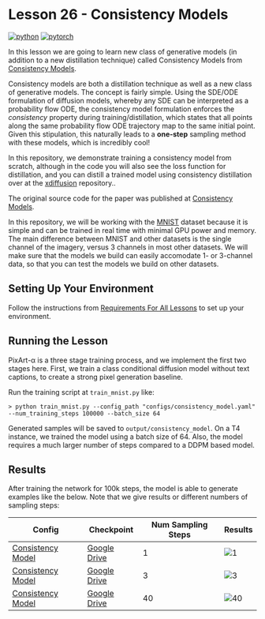 # Lesson 26 - Consistency Models

[![python](https://img.shields.io/badge/Python-3.9-3776AB.svg?style=flat&logo=python&logoColor=white)](https://www.python.org)
[![pytorch](https://img.shields.io/badge/PyTorch-2.0.0-EE4C2C.svg?style=flat&logo=pytorch)](https://pytorch.org)

In this lesson we are going to learn new class of generative models (in addition to a new distillation technique) called Consistency Models from [Consistency Models](https://arxiv.org/abs/2303.01469).

Consistency models are both a distillation technique as well as a new class of generative models. The concept is fairly simple. Using the SDE/ODE formulation of diffusion models, whereby any SDE can be interpreted as a probability flow ODE, the consistency model formulation enforces the *consistency* property during training/distillation, which states that all points along the same probability flow ODE trajectory map to the same initial point. Given this stipulation, this naturally leads to a **one-step** sampling method with these models, which is incredibly cool!

In this repository, we demonstrate training a consistency model from scratch, although in the code you will also see the loss function for distillation, and you can distill a trained model using consistency distillation over at the  [xdiffusion](https://github.com/swookey-thinky/xdiffusion/) repository..

The original source code for the paper was published at [Consistency Models](https://github.com/openai/consistency_models/).

In this repository, we will be working with the [MNIST](https://en.wikipedia.org/wiki/MNIST_database) dataset because it is simple and can be trained in real time with minimal GPU power and memory. The main difference between MNIST and other datasets is the single channel of the imagery, versus 3 channels in most other datasets. We will make sure that the models we build can easily accomodate 1- or 3-channel data, so that you can test the models we build on other datasets.

## Setting Up Your Environment

Follow the instructions from [Requirements For All Lessons](https://github.com/swookey-thinky/mindiffusion?tab=readme-ov-file#requirements-for-all-lessons) to set up your environment.

## Running the Lesson

PixArt-α is a three stage training process, and we implement the first two stages here. First, we train a class conditional diffusion model without text captions, to create a strong pixel generation baseline.

Run the training script at `train_mnist.py` like:

```
> python train_mnist.py --config_path "configs/consistency_model.yaml" --num_training_steps 100000 --batch_size 64
```

Generated samples will be saved to `output/consistency_model`. On a T4 instance, we trained the model using a batch size of 64. Also, the model requires a much larger number of steps compared to a DDPM based model.


## Results

After training the network for 100k steps, the model is able to generate examples like the below. Note that we give results or different numbers of sampling steps:

| Config | Checkpoint | Num Sampling Steps | Results
| ------ | ---------- | ------- | -------
| [Consistency Model](configs/consistency_model.yaml) | [Google Drive](https://drive.google.com/file/d/1iT2RxA7yJs2udO2qQDv8fkSe5JcwARTn/view?usp=sharing) | 1 | ![1](https://drive.google.com/uc?export=view&id=12hMpGtyLrfTy0BdJMSQ4GmPdyFd4ceE4)
| [Consistency Model](configs/consistency_model.yaml) | [Google Drive](https://drive.google.com/file/d/1iT2RxA7yJs2udO2qQDv8fkSe5JcwARTn/view?usp=sharing) | 3 | ![3](https://drive.google.com/uc?export=view&id=12wVUP7Gid2-mzHj0gAgPpuVgsOvIQahU)
| [Consistency Model](configs/consistency_model.yaml) | [Google Drive](https://drive.google.com/file/d/1iT2RxA7yJs2udO2qQDv8fkSe5JcwARTn/view?usp=sharing) | 40 | ![40](https://drive.google.com/uc?export=view&id=1Zgj38dDdEwGvHKFMJ0zgR37zrA5fQ-vx)

